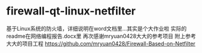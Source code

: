 # firewall-qt-linux-netfilter
基于Linux系统的防火墙，详细说明在word文档里...其实是个大作业啦
实际的readme在网络编程报告.docx里
再次感谢mryuan0428大大的参考项目
附上参考大大的项目工程
https://github.com/mryuan0428/Firewall-Based-on-Netfilter
